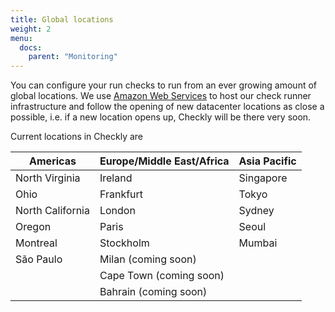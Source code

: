 ```yaml
---
title: Global locations
weight: 2
menu:
  docs:
    parent: "Monitoring"
---
```

You can configure your run checks to run from an ever growing amount of global locations. We use [Amazon Web Services](https://aws.amazon.com)
to host our check runner infrastructure and follow the opening of new datacenter locations as close a possible, i.e. if 
a new location opens up, Checkly will be there very soon.

Current locations in Checkly are

| Americas         | Europe/Middle East/Africa | Asia Pacific |
|------------------|---------------------------|--------------|
| North Virginia   | Ireland                   | Singapore    |
| Ohio             | Frankfurt                 | Tokyo        |
| North California | London                    | Sydney       |
| Oregon           | Paris                     | Seoul        |
| Montreal         | Stockholm                 | Mumbai       |
| São Paulo        | Milan (coming soon)       |              |
|                  | Cape Town (coming soon)   |              |
|                  | Bahrain (coming soon)     |              |

